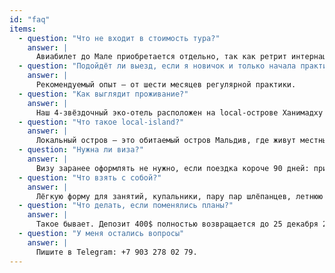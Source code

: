 ```yaml
---
id: "faq"
items:
  - question: "Что не входит в стоимость тура?"
    answer: |
      Авиабилет до Мале приобретается отдельно, так как ретрит интернациональный. Рекомендуется прибывать в Мале {{EVENT_START_DAY}} до 10:00 (вылет на наш остров в 11:40, на крайний случай — в 15:20). Также не входят обеды и экскурсии: их стоимость от 40–50$, на месте выбираем оптимальные варианты.
  - question: "Подойдёт ли выезд, если я новичок и только начала практику?"
    answer: |
      Рекомендуемый опыт — от шести месяцев регулярной практики.
  - question: "Как выглядит проживание?"
    answer: |
      Наш 4-звёздочный эко-отель расположен на local-острове Ханимадху в северной части Мальдив. Отель среди тропического леса и выходит к частному пляжу длиной полкилометра. В двухместных комнатах две отдельные кровати, у всех номеров прямой выход на пляж.
  - question: "Что такое local-island?"
    answer: |
      Локальный остров — это обитаемый остров Мальдив, где живут местные жители. Здесь чувствуешь настоящую жизнь страны и её традиции. Мальдивы — мусульманская страна, поэтому на общественных пляжах отдыхают в закрытых купальниках (для бикини обычно выделены отдельные bikini beaches; у нашего отеля 1,5 км частного пляжа). За пределами пляжа и отеля лучше выбирать закрытую одежду, прикрывающую плечи и колени.
  - question: "Нужна ли виза?"
    answer: |
      Визу заранее оформлять не нужно, если поездка короче 90 дней: при въезде ставят штамп в паспорт. Электронную декларацию туриста заполняем на [сайте миграционной службы Мальдив](https://travel.immigration.gov.mv/) в течение 96 часов до вылета.
  - question: "Что взять с собой?"
    answer: |
      Лёгкую форму для занятий, купальники, пару пар шлёпанцев, летнюю одежду (в том числе закрывающую плечи и колени), головной убор, очки и, если есть, маску для снорклинга. Обязательно возьмите аптечку, средства от солнца (SPF50+), защиту от укусов насекомых. Солнце очень активное — пригодится лайкра или лёггинсы для плавания. В отеле есть оборудование, но лучше взять свой коврик, ремень, блоки и маленькое полотенце.
  - question: "Что делать, если поменялись планы?"
    answer: |
      Такое бывает. Депозит 400$ полностью возвращается до 25 декабря 2025. При отмене позже этой даты депозит не возвращается, но можно передать место другому участнику.
  - question: "У меня остались вопросы"
    answer: |
      Пишите в Telegram: +7 903 278 02 79.
---
```

